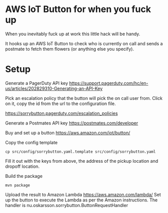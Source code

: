 # AWS IoT Button for when you fuck up

When you inevitably fuck up at work this little hack will be handy.

It hooks up an AWS IoT Button to check who is currently on call and 
sends a postmate to fetch them flowers (or anything else you specify).

# Setup
Generate a PagerDuty API key
https://support.pagerduty.com/hc/en-us/articles/202829310-Generating-an-API-Key

Pick an escalation policy that the button will pick the on call user from. Click on it, copy the id from the url
to the configuration file.

https://sorrybutton.pagerduty.com/escalation_policies

Generate a Postmates API key
https://postmates.com/developer

Buy and set up a button
https://aws.amazon.com/iot/button/

Copy the config template

    cp src/config/sorrybutton.yaml.template src/config/sorrybutton.yaml

Fill it out with the keys from above, the address of the pickup location and dropoff location.

Build the package

    mvn package
    
Upload the result to Amazon Lambda https://aws.amazon.com/lambda/
Set up the button to execute the Lambda as per the Amazon instructions.
The handler is nu.oskarsson.sorrybutton.ButtonRequestHandler